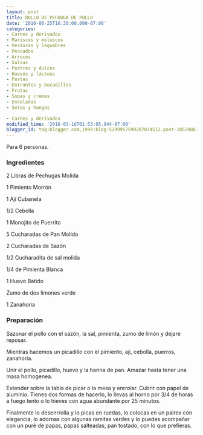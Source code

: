 ```yaml
---
layout: post
title: ROLLO DE PECHUGA DE POLLO
date: '2010-06-25T16:30:00.000-07:00'
categories:
- Carnes y derivados
- Mariscos y moluscos
- Verduras y legumbres
- Pescados
- Arroces
- Salsas
- Postres y dulces
- Huevos y lácteos
- Pastas
- Entrantes y bocadillos
- Frutas
- Sopas y cremas
- Ensaladas
- Setas y hongos

- Carnes y derivados
modified_time: '2016-03-16T01:53:05.944-07:00'
blogger_id: tag:blogger.com,1999:blog-5299957599287034512.post-1052886379080749631
---
```


Para 6 personas.

<h3>Ingredientes</h3>

2 Libras de Pechugas Molida

1 Pimiento Morrón

1 Ají Cubanela

1/2 Cebolla

1 Monojito de Puerrito

5 Cucharadas de Pan Molido

2 Cucharadas de Sazón

1/2 Cucharadita de sal molida

1/4 de Pimienta Blanca

1 Huevo Batido

Zumo de dos limones verde

1 Zanahoria

<h3>Preparación</h3>

Sazonar el pollo con el sazón, la sal, pimienta, zumo de limón y dejare reposar.

Mientras hacemos un picadillo con el pimiento, aji, cebolla, puerros, zanahoria.

Unir el pollo, picadillo, huevo y la harina de pan. Amazar hasta tener una masa homogenea.

Extender sobre la tabla de picar o la mesa y enrrolar. Cubrir con papel de aluminio. Tienes dos formas de hacerlo, lo llevas al horno por 3/4 de horas a fuego lento o lo hieves con agua abundante por 25 minutos.

Finalmente lo desenrrolla y lo picas en ruedas, lo colocas en un pairex con elegancia, lo adornas con algunas ramitas verdes y lo puedes acompañar con un puré de papas, papas salteadas, pan tostado, con lo que prefieras.

